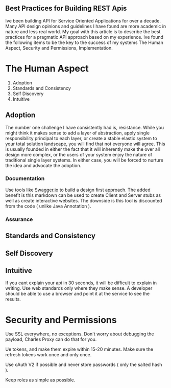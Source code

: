 
Best Practices for Building REST Apis
---

Ive been building API for Service Oriented Applications for over a decade. Many API design opinions and guidelines I have found are more academic in nature and less real world. My goal with this article is to describe the best practices for a pragmatic API approach based on my experience. Ive found the following items to be the key to the success of my systems The Human Aspect, Security and Permissions, Implementation.

# The Human Aspect

1. Adoption
2. Standards and Consistency
3. Self Discovery
4. Intuitive

## Adoption

The number one challenge I have consistently had is, resistance. While you might think it makes sense to add a layer of abstraction, apply single responsibility principal to each layer, or create a stable elastic system to your total solution landscape, you will find that not everyone will agree. This is usually founded in either the fact that it will inherently make the over all design more complex, or the users of your system enjoy the nature of traditional single layer systems. In either case, you will be forced to nurture the idea and advocate the adoption.

### Documentation

Use tools like [Swagger.io](http://Swagger.io) to build a design first approach. The added benefit is this markdown can be used to create Client and Server stubs as well as create interactive websites. The downside is this tool is discounted from the code ( unlike Java Annotation ).

### Assurance

## Standards and Consistency

## Self Discovery

## Intuitive

If you cant explain your api in 30 seconds, it will be difficult to explain in writing. Use web standards only where they make sense. A developer should be able to use a browser and point it at the service to see the results. 

# Security and Permissions

Use SSL everywhere, no exceptions. Don't worry about debugging the payload, Charles Proxy can do that for you.  

Ue tokens, and make them expire within 15-20 minutes. Make sure the refresh tokens work once and only once. 

Use oAuth V2 if possible and never store passwords ( only the salted hash ).

Keep roles as simple as possible.


